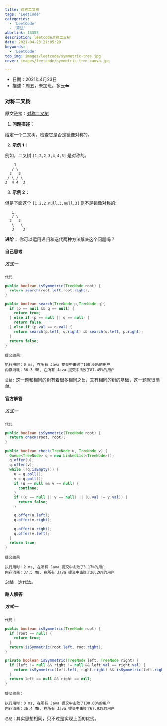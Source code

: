 ```yaml
---
title: 对称二叉树
tags: 'LeetCode'
categories: 
  - 'LeetCode'
  - '算法'
abbrlink: 13353
description: leetcode对称二叉树
date: 2021-04-23 21:05:28
keywords: 
  - 'LeetCode'
top_img: images/leetcode/symmetric-tree.jpg
cover: images/leetcode/symmetric-tree-canva.jpg

---
```


- 日期：2021年4月23日
- 描述：周五，未加班。多云☁️

### 对称二叉树

原文链接：[对称二叉树](https://leetcode-cn.com/problems/symmetric-tree/)

1. **问题描述：**

给定一个二叉树，检查它是否是镜像对称的。

2. **示例 1：**

例如，二叉树 `[1,2,2,3,4,4,3]` 是对称的。

```
    1
   / \
  2   2
 / \ / \
3  4 4  3
```

3. **示例 2：**

但是下面这个 `[1,2,2,null,3,null,3]` 则不是镜像对称的:

```
   1
   / \
  2   2
   \   \
   3    3
```

**进阶：** 你可以运用递归和迭代两种方法解决这个问题吗？

#### 自己思考

##### 方式一

`代码`

```java
public boolean isSymmetric(TreeNode root) {
  return search(root.left,root.right);
}

public boolean search(TreeNode p,TreeNode q){
  if (p == null && q == null) {
    return true;
  } else if (p == null || q == null) {
    return false;
  } else if (p.val == q.val) {
    return search(p.left, q.right) && search(q.left, p.right);
  }
  return false;
}
```

`提交结果:`

```
执行用时：0 ms, 在所有 Java 提交中击败了100.00%的用户
内存消耗：36.3 MB, 在所有 Java 提交中击败了87.45%的用户
```

`总结:` 这一题和相同的树有着很多相同之处，又有相同的树的基础，这一题就很简单。

#### 官方解答

##### 方式一

`代码`

```java
public boolean isSymmetric(TreeNode root) {
  return check(root, root);
}

public boolean check(TreeNode u, TreeNode v) {
  Queue<TreeNode> q = new LinkedList<TreeNode>();
  q.offer(u);
  q.offer(v);
  while (!q.isEmpty()) {
    u = q.poll();
    v = q.poll();
    if (u == null && v == null) {
      continue;
    }
    if ((u == null || v == null) || (u.val != v.val)) {
      return false;
    }

    q.offer(u.left);
    q.offer(v.right);

    q.offer(u.right);
    q.offer(v.left);
  }
  return true;
}
```

`提交结果`

```
执行用时：2 ms, 在所有 Java 提交中击败了6.17%的用户
内存消耗：37.5 MB, 在所有 Java 提交中击败了20.26%的用户
```

总结：迭代法。

#### 路人解答

##### 方式一

`代码：`

```java
public boolean isSymmetric(TreeNode root) {
  if (root == null) {
    return true;
  }
  return isSymmetric(root.left, root.right);
}

private boolean isSymmetric(TreeNode left, TreeNode right) {
  if (left != null && right != null && left.val == right.val) {
    return isSymmetric(left.left, right.right) && isSymmetric(left.right, right.left);
  }
  return left == null && right == null;
}
```

`提交结果：`

```
执行用时：0 ms, 在所有 Java 提交中击败了100.00%的用户
内存消耗：36.4 MB, 在所有 Java 提交中击败了67.93%的用户
```

`总结：`其实思想相同，只不过是实现上面的优劣。

